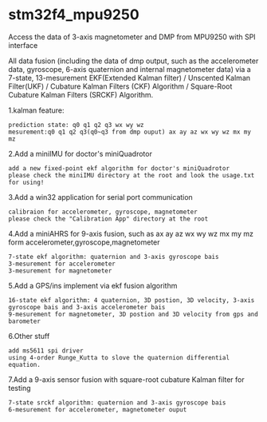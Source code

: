 # stm32f4_mpu9250
Access the data of 3-axis magnetometer and DMP from MPU9250 with SPI interface 

All data fusion (including the data of dmp output, such as the accelerometer data,
gyroscope, 6-axis quaternion and internal magnetometer data) via a 7-state, 13-mesurement
EKF(Extended Kalman filter) / Unscented Kalman Filter(UKF) / Cubature Kalman Filters (CKF) Algorithm / 
Square-Root Cubature Kalman Filters (SRCKF) Algorithm.

1.kalman feature:

	prediction state: q0 q1 q2 q3 wx wy wz
	mesurement:q0 q1 q2 q3(q0~q3 from dmp ouput) ax ay az wx wy wz mx my mz

2.Add a miniIMU for doctor's miniQuadrotor
	
	add a new fixed-point ekf algorithm for doctor's miniQuadrotor 
	please check the miniIMU directory at the root and look the usage.txt for using!

3.Add a win32 application for serial port communication

	calibraion for accelerometer, gyroscope, magnetometer
	please check the "Calibration App" directory at the root

4.Add a miniAHRS for 9-axis fusion, such as ax ay az wx wy wz mx my mz form accelerometer,gyroscope,magnetometer

	7-state ekf algorithm: quaternion and 3-axis gyroscope bais
	3-mesurement for accelerometer
	3-mesurement for magnetometer

5.Add a GPS/ins implement via ekf fusion algorithm

	16-state ekf algorithm: 4 quaternion, 3D postion, 3D velocity, 3-axis gyroscope bais and 3-axis accelerometer bais
	9-mesurement for magnetometer, 3D postion and 3D velocity from gps and barometer

6.Other stuff

	add ms5611 spi driver
	using 4-order Runge_Kutta to slove the quaternion differential equation.

7.Add a 9-axis sensor fusion with square-root cubature Kalman filter for testing

	7-state srckf algorithm: quaternion and 3-axis gyroscope bais
	6-mesurement for accelerometer, magnetometer ouput